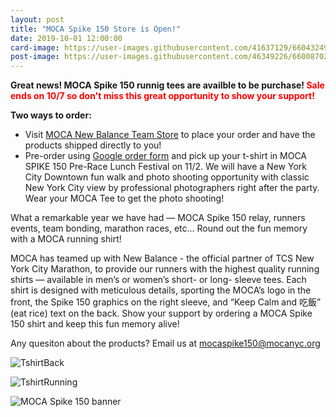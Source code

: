 ```yaml
---
layout: post
title: "MOCA Spike 150 Store is Open!"
date: 2019-10-01 12:00:00
card-image: https://user-images.githubusercontent.com/41637129/66043249-aac59100-e4ec-11e9-8330-c4c5a6959d51.jpeg
post-image: https://user-images.githubusercontent.com/46349226/66008702-871b3000-e485-11e9-8996-ffc4d804ab4a.jpg
---
```

<b>Great news! MOCA Spike 150 runnig tees are availble to be purchase!  <span style="color:red;"> Sale ends on 10/7 so don't miss this great opportunity to show your support! </span></b>

<b>Two ways to order:</b>
<!--more-->
<div class="titleblock">
<ul>
  <li>Visit <a href="https://www.newbalanceteam.com/team/member/order?orderId=56449">MOCA New Balance Team Store</a>  to place your order and have the products shipped directly to you!</li>
  <li>Pre-order using <a href="https://forms.gle/oQucetKVoMaHVFny8">Google order form</a> and pick up your t-shirt in MOCA SPIKE 150 Pre-Race Lunch Festival on 11/2. We will have a New York City Downtown fun walk and photo shooting opportunity with classic New York City view by professional photographers right after the party. Wear your MOCA Tee to get the photo shooting!
  </li>
 </ul>
</div>

What a remarkable year we have had — MOCA Spike 150 relay, runners events, team bonding, marathon races, etc... Round out the fun memory with a MOCA running shirt!

MOCA has teamed up with New Balance - the official partner of TCS New York City Marathon, to provide our runners with the highest quality running shirts — available in men’s or women’s short- or long- sleeve tees.  Each shirt is designed with meticulous details, sporting the MOCA’s logo in the front, the Spike 150 graphics on the right sleeve, and “Keep Calm and 吃飯” (eat rice) text on the back. Show your support by ordering a MOCA Spike 150 shirt and keep this fun memory alive!

Any quesiton about the products? Email us at <a href="mailto:mocaspike150@mocanyc.org">mocaspike150@mocanyc.org</a>

![TshirtBack](https://user-images.githubusercontent.com/41637129/66038629-b01cde80-e4e0-11e9-93ae-9db4d53ab6c4.jpeg)

![TshirtRunning](https://user-images.githubusercontent.com/46349226/66008347-fc860100-e483-11e9-9299-eb9a75c8cbb6.jpg)

![MOCA Spike 150 banner](https://user-images.githubusercontent.com/46349226/66006907-5e436c80-e47e-11e9-8bc8-bdea9b810b2a.JPG "MOCA Spike 150 banner")


  

